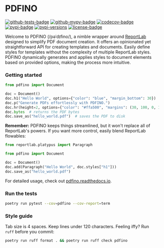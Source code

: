 PDFINO
======

[![github-tests-badge]][github-tests]
[![github-mypy-badge]][github-mypy]
[![codecov-badge]][codecov]
[![pypi-badge]][pypi]
[![pypi-versions]][pypi]
[![license-badge]](LICENSE)


Welcome to PDFINO (/pəˈdɪfino/), a nimble wrapper around [ReportLab][reportlab] designed to simplify PDF document
creation. It offers an opinionated yet straightforward API for creating templates and documents. Easily define styles
for templates without the complexity of multiple ReportLab styles. PDFINO dynamically generates and applies styles
to document elements based on provided options, making the process more intuitive.

### Getting started

```python
from pdfino import Document

doc = Document()
doc.h1("Hello World", options={"color": "blue", "margin_bottom": 30})
doc.p("Generate PDFs effortlessly with PDFINO.")
doc.hr(height=2, options={"color": "#ffa500", "margins": (30, 100, 0, 100)})
doc.bytes  # returns the PDF bytes
doc.save_as("hello_world.pdf")  # saves the PDF to disk
```

**Remember:** PDFINO keeps things streamlined, but it won't replace all of ReportLab's powers.
If you want more control, easily blend ReportLab flowables:

```python
from reportlab.platypus import Paragraph

from pdfino import Document

doc = Document()
doc.add(Paragraph("Hello World", doc.styles["h1"]))
doc.save_as("hello_world.pdf")
```

For detailed usage, check out [pdfino.readthedocs.io][readthedocs].

### Run the tests

```bash
poetry run pytest --cov=pdfino --cov-report=term
```

### Style guide

Tab size is 4 spaces. Keep lines under 120 characters. Feeling iffy? Run `ruff` before you commit:

```bash
poetry run ruff format . && poetry run ruff check pdfino
```


[codecov]: https://codecov.io/gh/eillarra/pdfino
[codecov-badge]: https://codecov.io/gh/eillarra/pdfino/graph/badge.svg?token=w93ZuZTpkW
[github-mypy]: https://github.com/eillarra/pdfino/actions?query=workflow%3Amypy
[github-mypy-badge]: https://github.com/eillarra/pdfino/workflows/mypy/badge.svg
[github-tests]: https://github.com/eillarra/pdfino/actions?query=workflow%3Atests
[github-tests-badge]: https://github.com/eillarra/pdfino/workflows/tests/badge.svg
[license-badge]: https://img.shields.io/badge/license-MIT-blue.svg
[pypi]: https://pypi.org/project/pdfino/
[pypi-badge]: https://badge.fury.io/py/pdfino.svg
[pypi-versions]: https://img.shields.io/pypi/pyversions/pdfino.svg
[readthedocs]: https://pdfino.readthedocs.io/en/latest/

[reportlab]: https://www.reportlab.com/opensource/
